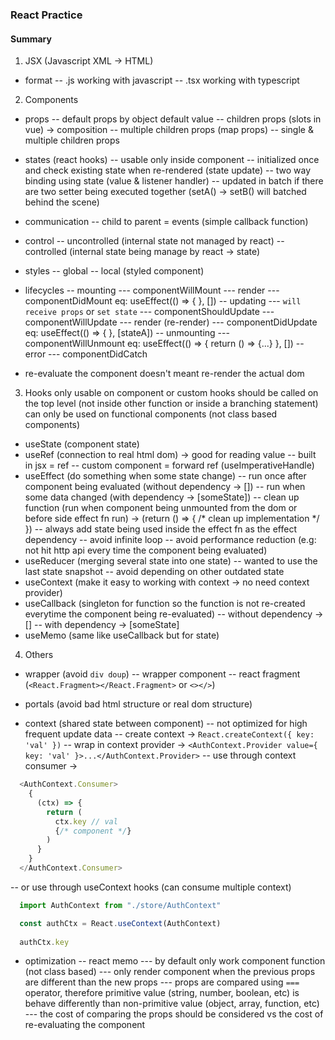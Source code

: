 ### React Practice

#### Summary
1. JSX (Javascript XML -> HTML)
- format
-- .js working with javascript
-- .tsx working with typescript

2. Components
- props 
-- default props by object default value
-- children props (slots in vue) -> composition
-- multiple children props (map props)
-- single & multiple children props

- states (react hooks)
-- usable only inside component
-- initialized once and check existing state when re-rendered (state update)
-- two way binding using state (value & listener handler)
-- updated in batch if there are two setter being executed together (setA() -> setB() will batched behind the scene)

- communication
-- child to parent = events (simple callback function)

- control
-- uncontrolled (internal state not managed by react)
-- controlled (internal state being manage by react -> state)

- styles
-- global
-- local (styled component)

- lifecycles
-- mounting
--- componentWillMount
--- render
--- componentDidMount eq: useEffect(() => {  }, [])
-- updating
--- `will receive props` or `set state`
--- componentShouldUpdate
--- componentWillUpdate
--- render (re-render)
--- componentDidUpdate eq: useEffect(() => {  }, [stateA])
-- unmounting
--- componentWillUnmount eq: useEffect(() => { return () => {...} }, [])
-- error
--- componentDidCatch

- re-evaluate the component doesn't meant re-render the actual dom

3. Hooks
only usable on component or custom hooks
should be called on the top level (not inside other function or inside a branching statement)
can only be used on functional components (not class based components)

- useState (component state)
- useRef (connection to real html dom) -> good for reading value
-- built in jsx = ref
-- custom component = forward ref (useImperativeHandle)
- useEffect (do something when some state change)
-- run once after component being evaluated (without dependency -> [])
-- run when some data changed (with dependency -> [someState])
-- clean up function (run when component being unmounted from the dom or before side effect fn run) -> (return () => { /* clean up implementation */ })
-- always add state being used inside the effect fn as the effect dependency
-- avoid infinite loop
-- avoid performance reduction (e.g: not hit http api every time the component being evaluated)
- useReducer (merging several state into one state)
-- wanted to use the last state snapshot
-- avoid depending on other outdated state
- useContext (make it easy to working with context -> no need context provider)
- useCallback (singleton for function so the function is not re-created everytime the component being re-evaluated)
-- without dependency -> []
-- with dependency -> [someState]
- useMemo (same like useCallback but for state)

4. Others
- wrapper (avoid `div doup`)
-- wrapper component
-- react fragment (`<React.Fragment></React.Fragment>` or `<></>`)

- portals (avoid bad html structure or real dom structure)

- context (shared state between component)
-- not optimized for high frequent update data
-- create context -> `React.createContext({ key: 'val' })`
-- wrap in context provider -> `<AuthContext.Provider value={ key: 'val' }>...</AuthContext.Provider>`
-- use through context consumer -> 

```js
  <AuthContext.Consumer>
    {
      (ctx) => {
        return (
          ctx.key // val
          {/* component */}
        )
      }
    }
  </AuthContext.Consumer>
```

-- or use through useContext hooks (can consume multiple context)

```js
  import AuthContext from "./store/AuthContext"

  const authCtx = React.useContext(AuthContext)
  
  authCtx.key

```

- optimization 
-- react memo 
--- by default only work component function (not class based)
--- only render component when the previous props are different than the new props
--- props are compared using `===` operator, therefore primitive value (string, number, boolean, etc) is behave differently than non-primitive value (object, array, function, etc)
--- the cost of comparing the props should be considered vs the cost of re-evaluating the component
